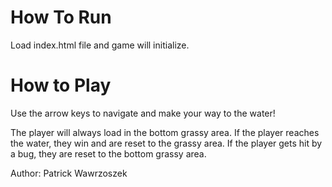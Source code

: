 # How To Run
Load index.html file and game will initialize.

# How to Play
Use the arrow keys to navigate and make your way to the water!

The player will always load in the bottom grassy area. If the player reaches the water, they win and are reset to the grassy area.
If the player gets hit by a bug, they are reset to the bottom grassy area.

Author: Patrick Wawrzoszek
